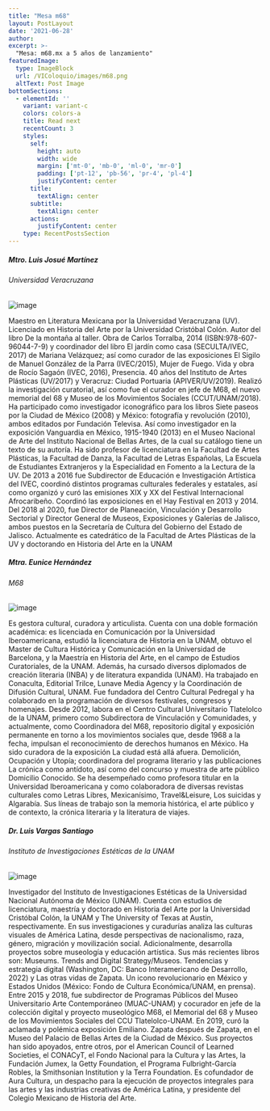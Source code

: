 ```yaml
---
title: "Mesa m68"
layout: PostLayout
date: '2021-06-28'
author: 
excerpt: >-
  "Mesa: m68.mx a 5 años de lanzamiento"
featuredImage:
  type: ImageBlock
  url: /VIColoquio/images/m68.png
  altText: Post Image
bottomSections:
  - elementId: ''
    variant: variant-c
    colors: colors-a
    title: Read next
    recentCount: 3
    styles:
      self:
        height: auto
        width: wide
        margin: ['mt-0', 'mb-0', 'ml-0', 'mr-0']
        padding: ['pt-12', 'pb-56', 'pr-4', 'pl-4']
        justifyContent: center
      title:
        textAlign: center
      subtitle:
        textAlign: center
      actions:
        justifyContent: center
    type: RecentPostsSection
---
```


##### Mtro. Luis Josué Martínez
###### Universidad Veracruzana

![image](/VIColoquio/images/ponentes/luisjose.jpg)

Maestro en Literatura Mexicana por la Universidad Veracruzana (UV). Licenciado en Historia del Arte por la Universidad Cristóbal Colón. Autor del libro De la montaña al taller. Obra de Carlos Torralba, 2014 (ISBN:978-607-96044-7-9) y coordinador del libro El jardín como casa (SECULTA/IVEC, 2017) de Mariana Velázquez; así como curador de las exposiciones El Sigilo de Manuel González de la Parra (IVEC/2015), Mujer de Fuego. Vida y obra de Rocío Sagaón (IVEC, 2016), Presencia. 40 años del Instituto de Artes Plásticas (UV/2017) y Veracruz: Ciudad Portuaria (APIVER/UV/2019). Realizó la investigación curatorial, así como fue el curador en jefe de M68, el nuevo memorial del 68 y Museo de los Movimientos Sociales (CCUT/UNAM/2018). Ha participado como investigador iconográfico para los libros Siete paseos por la Ciudad de México (2008) y México: fotografía y revolución (2010), ambos editados por Fundación Televisa. Así como investigador en la exposición Vanguardia en México, 1915-1940 (2013) en el Museo Nacional de Arte del Instituto Nacional de Bellas Artes, de la cual su catálogo tiene un texto de su autoría. Ha sido profesor de licenciatura en la Facultad de Artes Plásticas, la Facultad de Danza, la Facultad de Letras Españolas, La Escuela de Estudiantes Extranjeros y la Especialidad en Fomento a la Lectura de la UV. De 2013 a 2016 fue Subdirector de Educación e Investigación Artística del IVEC, coordinó distintos programas culturales federales y estatales, así como organizó y curó las emisiones XIX y XX del Festival Internacional Afrocaribeño. Coordinó las exposiciones en el Hay Festival en 2013 y 2014. Del 2018 al 2020, fue Director de Planeación, Vinculación y Desarrollo Sectorial y Director General de Museos, Exposiciones y Galerías de Jalisco, ambos puestos en la Secretaría de Cultura del Gobierno del Estado de Jalisco. Actualmente es catedrático de la Facultad de Artes Plásticas de la UV y doctorando en Historia del Arte en la UNAM

##### Mtra. Eunice Hernández
###### M68

![image](/VIColoquio/images/ponentes/eunice.jpg)

Es gestora cultural, curadora y articulista. Cuenta con una doble formación académica: es licenciada en Comunicación por la Universidad Iberoamericana, estudió la licenciatura de Historia en la UNAM, obtuvo el Master de Cultura Histórica y Comunicación en la Universidad de Barcelona, y la Maestría en Historia del Arte, en el campo de Estudios Curatoriales, de la UNAM. Además, ha cursado diversos diplomados de creación literaria (INBA) y de literatura expandida (UNAM).
Ha trabajado en Conaculta, Editorial Trilce, Lunave Media Agency y la Coordinación de Difusión Cultural, UNAM. Fue fundadora del Centro Cultural Pedregal y ha colaborado en la programación de diversos festivales, congresos y homenajes. Desde 2012, labora en el Centro Cultural Universitario Tlatelolco de la UNAM, primero como Subdirectora de Vinculación y Comunidades, y actualmente, como Coordinadora del M68, repositorio digital y exposición permanente en torno a los movimientos sociales que, desde 1968 a la fecha, impulsan el reconocimiento de derechos humanos en México.
Ha sido curadora de la exposición La ciudad está allá afuera. Demolición, Ocupación y Utopía; coordinadora del programa literario y las publicaciones La crónica como antídoto, así como del concurso y muestra de arte público Domicilio Conocido. Se ha desempeñado como profesora titular en la Universidad Iberoamericana y como colaboradora de diversas revistas culturales como Letras Libres, Mexicanísimo, Travel&Leisure, Los suicidas y Algarabía. Sus líneas de trabajo son la memoria histórica, el arte público y de contexto, la crónica literaria y la literatura de viajes.


##### Dr. Luis Vargas Santiago
###### Instituto de Investigaciones Estéticas de la UNAM

![image](/VIColoquio/images/ponentes/luisvargas.png)

Investigador del Instituto de Investigaciones
Estéticas de la Universidad Nacional Autónoma de México (UNAM). Cuenta con estudios de licenciatura, maestría y doctorado en Historia del Arte por la Universidad Cristóbal Colón, la UNAM y The University of Texas at Austin, respectivamente. En sus investigaciones
y curadurías analiza las culturas visuales de América Latina, desde perspectivas de nacionalismo, raza, género, migración y movilización social. Adicionalmente, desarrolla proyectos sobre museología y educación artística. Sus más recientes libros son: Museums. Trends and Digital Strategy/Museos. Tendencias y estrategia digital (Washington, DC: Banco Interamericano de Desarrollo, 2022) y
Las otras vidas de Zapata. Un icono revolucionario en México y Estados Unidos (México: Fondo de Cultura Económica/UNAM, en prensa). Entre 2015 y 2018, fue subdirector de Programas Públicos del Museo Universitario Arte Contemporáneo (MUAC-UNAM)  y cocurador en jefe de la colección digital y proyecto museológico M68, el Memorial del 68 y Museo de los Movimientos Sociales del CCU Tlatelolco-UNAM. En 2019, curó la aclamada y polémica exposición Emiliano. Zapata después de Zapata, en el Museo del Palacio de Bellas Artes de la Ciudad de México. Sus proyectos han sido apoyados, entre otros, por el  American Council of Learned Societies, el CONACyT, el Fondo Nacional para la Cultura y las Artes, la Fundación Jumex, la Getty Foundation, el Programa Fulbright-García Robles, la Smithsonian Institution y la Terra Foundation. Es cofundador de Aura Cultura, un despacho para la ejecución de proyectos integrales para las artes y las industrias creativas de América Latina, y presidente del Colegio Mexicano de Historia del Arte.
